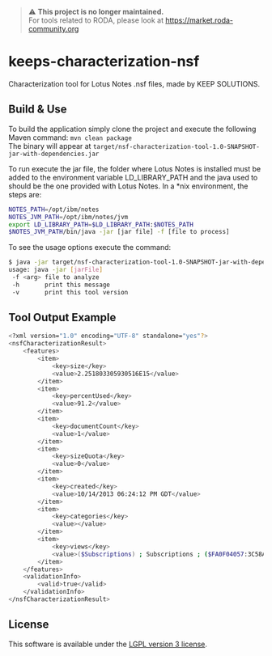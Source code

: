 > :warning: **This project is no longer maintained.**  
> For tools related to RODA, please look at https://market.roda-community.org

keeps-characterization-nsf
==========================

Characterization tool for Lotus Notes .nsf files, made by KEEP SOLUTIONS.


## Build & Use

To build the application simply clone the project and execute the following Maven command: `mvn clean package`  
The binary will appear at `target/nsf-characterization-tool-1.0-SNAPSHOT-jar-with-dependencies.jar`

To run execute the jar file, the folder where Lotus Notes is installed must be added to the environment variable LD_LIBRARY_PATH and the java used to should be the one provided with Lotus Notes.
In a *nix environment, the steps are:
```bash
NOTES_PATH=/opt/ibm/notes
NOTES_JVM_PATH=/opt/ibm/notes/jvm
export LD_LIBRARY_PATH=$LD_LIBRARY_PATH:$NOTES_PATH
$NOTES_JVM_PATH/bin/java -jar [jar file] -f [file to process]
```

To see the usage options execute the command:

```bash
$ java -jar target/nsf-characterization-tool-1.0-SNAPSHOT-jar-with-dependencies.jar -h
usage: java -jar [jarFile]
 -f <arg> file to analyze
 -h       print this message
 -v       print this tool version
```

## Tool Output Example
```bash
<?xml version="1.0" encoding="UTF-8" standalone="yes"?>
<nsfCharacterizationResult>
    <features>
        <item>
            <key>size</key>
            <value>2.251803305930516E15</value>
        </item>
        <item>
            <key>percentUsed</key>
            <value>91.2</value>
        </item>
        <item>
            <key>documentCount</key>
            <value>1</value>
        </item>
        <item>
            <key>sizeQuota</key>
            <value>0</value>
        </item>
        <item>
            <key>created</key>
            <value>10/14/2013 06:24:12 PM GDT</value>
        </item>
        <item>
            <key>categories</key>
            <value></value>
        </item>
        <item>
            <key>views</key>
            <value>($Subscriptions) ; Subscriptions ; ($FA0F04057:3C58A4BB-N852566AB:0077885A)</value>
        </item>
    </features>
    <validationInfo>
        <valid>true</valid>
    </validationInfo>
</nsfCharacterizationResult>
```

## License

This software is available under the [LGPL version 3 license](LICENSE).

